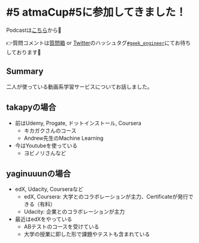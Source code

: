 # #5 atmaCup#5に参加してきました！

Podcastは[こちら](https://anchor.fm/geek-engineer-future/)から🎵

👉質問コメントは[質問箱](https://peing.net/ja/04affd1e18a05d/message) or [Twitter](https://twitter.com/)のハッシュタグ[`#geek_engineer`](https://twitter.com/search?q=%23geek_engineer)にてお待ちしております📮

## Summary

二人が使っている動画系学習サービスについてお話しました。

## takapyの場合

* 前はUdemy, Progate, ドットインストール, Coursera
  * キカガクさんのコース
  * Andrew先生のMachine Learning
* 今はYoutubeを使っている
  * ヨビノリさんなど

## yaginuuunの場合

* edX, Udacity, Courseraなど
  * edX, Coursera: 大学とのコラボレーションが主力、Certificateが発行できる（有料）
  * Udacity: 企業とのコラボレーションが主力
* 最近はedXをやっている
  * ABテストのコースを受けている
  * 大学の授業に即した形で課題やテストも含まれている
